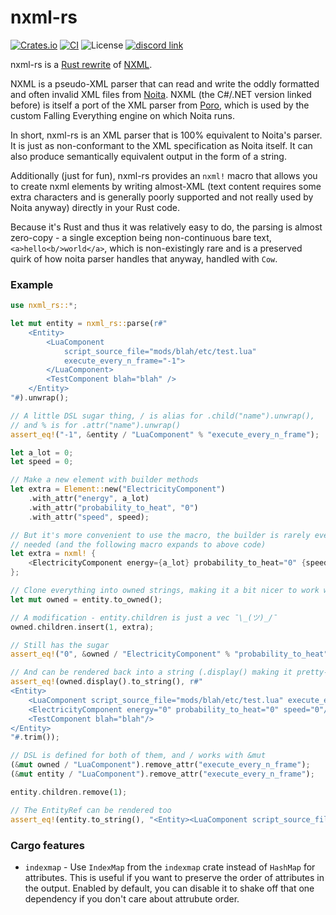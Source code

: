 nxml-rs
===
[![Crates.io](https://img.shields.io/crates/v/nxml-rs)](https://crates.io/crates/nxml-rs)
[![CI](https://github.com/necauqua/nxml-rs/actions/workflows/ci.yml/badge.svg)](https://github.com/necauqua/nxml-rs/actions/workflows/ci.yml)
![License](https://img.shields.io/github/license/necauqua/nxml-rs)
[![discord link](https://img.shields.io/discord/587713408841940993)](https://google.com)

nxml-rs is a [Rust rewrite](https://transitiontech.ca/random/RIIR) of
[NXML](https://github.com/XWitchProject/NXML).

NXML is a pseudo-XML parser that can read and write the oddly formatted and
often invalid XML files from [Noita](https://noitagame.com). NXML (the C#/.NET
version linked before) is itself a port of the XML parser from
[Poro](https://github.com/gummikana/poro), which is used by the custom Falling
Everything engine on which Noita runs.

In short, nxml-rs is an XML parser that is 100% equivalent to Noita's parser. It
is just as non-conformant to the XML specification as Noita itself. It can also
produce semantically equivalent output in the form of a string.

Additionally (just for fun), nxml-rs provides an `nxml!` macro that allows you
to create nxml elements by writing almost-XML (text content requires some extra
characters and is generally poorly supported and not really used by Noita
anyway) directly in your Rust code.

Because it's Rust and thus it was relatively easy to do, the parsing is almost
zero-copy - a single exception being non-continuous bare text,
`<a>hello<b/>world</a>`, which is non-existingly rare and is a preserved quirk
of how noita parser handles that anyway, handled with `Cow`.

### Example

```rust
use nxml_rs::*;

let mut entity = nxml_rs::parse(r#"
    <Entity>
        <LuaComponent
            script_source_file="mods/blah/etc/test.lua"
            execute_every_n_frame="-1">
        </LuaComponent>
        <TestComponent blah="blah" />
    </Entity>
"#).unwrap();

// A little DSL sugar thing, / is alias for .child("name").unwrap(),
// and % is for .attr("name").unwrap()
assert_eq!("-1", &entity / "LuaComponent" % "execute_every_n_frame");

let a_lot = 0;
let speed = 0;

// Make a new element with builder methods
let extra = Element::new("ElectricityComponent")
    .with_attr("energy", a_lot)
    .with_attr("probability_to_heat", "0")
    .with_attr("speed", speed);

// But it's more convenient to use the macro, the builder is rarely ever
// needed (and the following macro expands to above code)
let extra = nxml! {
    <ElectricityComponent energy={a_lot} probability_to_heat="0" {speed} />
};

// Clone everything into owned strings, making it a bit nicer to work with
let mut owned = entity.to_owned();

// A modification - entity.children is just a vec ¯\_(ツ)_/¯
owned.children.insert(1, extra);

// Still has the sugar
assert_eq!("0", &owned / "ElectricityComponent" % "probability_to_heat");

// And can be rendered back into a string (.display() making it pretty-printed)
assert_eq!(owned.display().to_string(), r#"
<Entity>
    <LuaComponent script_source_file="mods/blah/etc/test.lua" execute_every_n_frame="-1"/>
    <ElectricityComponent energy="0" probability_to_heat="0" speed="0"/>
    <TestComponent blah="blah"/>
</Entity>
"#.trim());

// DSL is defined for both of them, and / works with &mut
(&mut owned / "LuaComponent").remove_attr("execute_every_n_frame");
(&mut entity / "LuaComponent").remove_attr("execute_every_n_frame");

entity.children.remove(1);

// The EntityRef can be rendered too
assert_eq!(entity.to_string(), "<Entity><LuaComponent script_source_file=\"mods/blah/etc/test.lua\"/></Entity>");
```

### Cargo features
- `indexmap` - Use `IndexMap` from the `indexmap` crate instead of `HashMap`
  for attributes. This is useful if you want to preserve the order of
  attributes in the output. Enabled by default, you can disable it to shake off
  that one dependency if you don't care about attrubute order.
